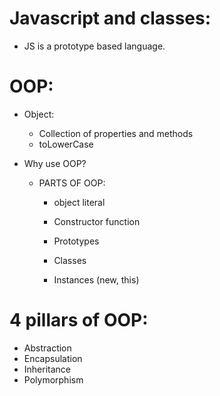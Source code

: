 # Javascript and classes: 
 - JS is a prototype based language.

# OOP: 
 * Object: 
    - Collection of properties and methods
    - toLowerCase

 * Why use OOP?
    * PARTS OF OOP: 
        - object literal

        - Constructor function
        - Prototypes
        - Classes
        - Instances (new, this)


# 4 pillars of OOP: 
 - Abstraction
 - Encapsulation
 - Inheritance
 - Polymorphism


